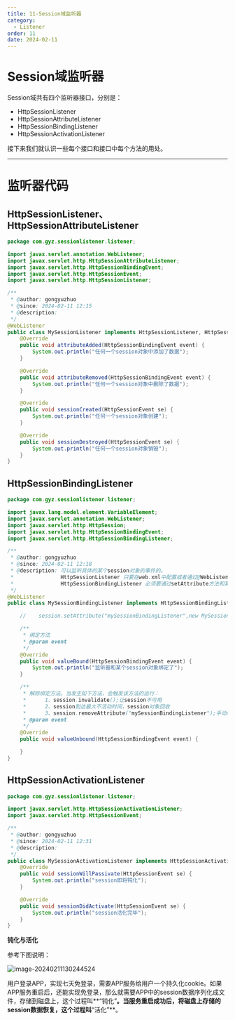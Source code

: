 ```yaml
---
title: 11-Session域监听器
category:
  - Listener
order: 11
date: 2024-02-11
---
```


<!-- more -->

# Session域监听器

Session域共有四个监听器接口，分别是：

- HttpSessionListener
- HttpSessionAttributeListener
- HttpSessionBindingListener
- HttpSessionActivationListener

接下来我们就认识一些每个接口和接口中每个方法的用处。

---

# 监听器代码

## HttpSessionListener、HttpSessionAttributeListener

```java
package com.gyz.sessionlistener.listener;

import javax.servlet.annotation.WebListener;
import javax.servlet.http.HttpSessionAttributeListener;
import javax.servlet.http.HttpSessionBindingEvent;
import javax.servlet.http.HttpSessionEvent;
import javax.servlet.http.HttpSessionListener;

/**
 * @author: gongyuzhuo
 * @since: 2024-02-11 12:15
 * @description:
 */
@WebListener
public class MySessionListener implements HttpSessionListener, HttpSessionAttributeListener {
    @Override
    public void attributeAdded(HttpSessionBindingEvent event) {
        System.out.println("任何一个session对象中添加了数据");
    }

    @Override
    public void attributeRemoved(HttpSessionBindingEvent event) {
        System.out.println("任何一个session对象中删除了数据");
    }

    @Override
    public void sessionCreated(HttpSessionEvent se) {
        System.out.println("任何一个session对象创建");
    }

    @Override
    public void sessionDestroyed(HttpSessionEvent se) {
        System.out.println("任何一个session对象销毁");
    }
}
```

## HttpSessionBindingListener

```java
package com.gyz.sessionlistener.listener;

import javax.lang.model.element.VariableElement;
import javax.servlet.annotation.WebListener;
import javax.servlet.http.HttpSession;
import javax.servlet.http.HttpSessionBindingEvent;
import javax.servlet.http.HttpSessionBindingListener;

/**
 * @author: gongyuzhuo
 * @since: 2024-02-11 12:18
 * @description: 可以监听具体的某个session对象的事件的。
 *               HttpSessionListener 只要在web.xml中配置或者通过@WebListener注解就可以注册监听所有的Session对象
 *               HttpSessionBindingListener 必须要通过setAttribute方法和某个session对象绑定之后,监听单独的某个Session对象
 */
@WebListener
public class MySessionBindingListener implements HttpSessionBindingListener {

    //    session.setAttribute("mySessionBindingListener",new MySessionBindingListener())

    /**
     * 绑定方法
     * @param event
     */
    @Override
    public void valueBound(HttpSessionBindingEvent event) {
        System.out.println("监听器和某个session对象绑定了");
    }

    /**
     * 解除绑定方法。当发生如下方法，会触发该方法的运行：
     *      1、session.invalidate();让session不可用
     *      2、session到达最大不活动时间，session对象回收
     *      3、session.removeAttribute("mySessionBindingListener");手动解除绑定
     * @param event
     */
    @Override
    public void valueUnbound(HttpSessionBindingEvent event) {

    }
}
```

## HttpSessionActivationListener

```java
package com.gyz.sessionlistener.listener;

import javax.servlet.http.HttpSessionActivationListener;
import javax.servlet.http.HttpSessionEvent;

/**
 * @author: gongyuzhuo
 * @since: 2024-02-11 12:31
 * @description:
 */
public class MySessionActivationListener implements HttpSessionActivationListener {
    @Override
    public void sessionWillPassivate(HttpSessionEvent se) {
        System.out.println("session即将钝化");
    }

    @Override
    public void sessionDidActivate(HttpSessionEvent se) {
        System.out.println("session活化完毕");
    }
}
```

**钝化与活化**

参考下图说明：

![image-20240211130244524](https://studyimages.oss-cn-beijing.aliyuncs.com/img/FilterAndListener/202402/da761931c7d5281d.png)

用户登录APP，实现七天免登录，需要APP服务给用户一个持久化cookie。如果APP服务重启后，还能实现免登录，那么就需要APP中的session数据序列化成文件，存储到磁盘上，这个过程叫**“钝化”**。当服务重启成功后，将磁盘上存储的session数据恢复，这个过程叫**“活化”**。
